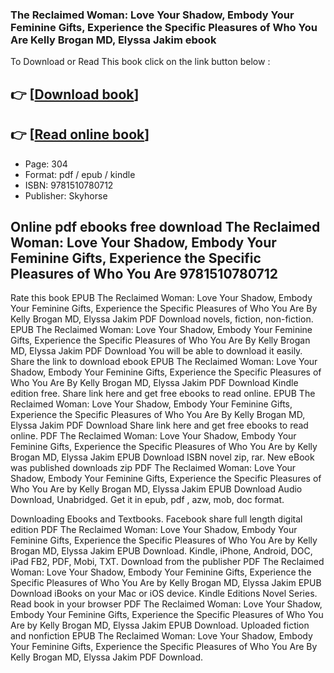 ### The Reclaimed Woman: Love Your Shadow, Embody Your Feminine Gifts, Experience the Specific Pleasures of Who You Are Kelly Brogan MD, Elyssa Jakim ebook

To Download or Read This book click on the link button below :

## 👉  [**[Download book](http://filesbooks.info/download.php?group=book&from=github.com&id=712775&lnk=1079 "Download book")**]

## 👉  [**[Read online book](http://filesbooks.info/download.php?group=book&from=github.com&id=712775&lnk=1079 "Read online book")**]


* Page: 304
* Format: pdf / epub / kindle
* ISBN: 9781510780712
* Publisher: Skyhorse



## Online pdf ebooks free download The Reclaimed Woman: Love Your Shadow, Embody Your Feminine Gifts, Experience the Specific Pleasures of Who You Are 9781510780712


Rate this book EPUB The Reclaimed Woman: Love Your Shadow, Embody Your Feminine Gifts, Experience the Specific Pleasures of Who You Are By Kelly Brogan MD, Elyssa Jakim PDF Download novels, fiction, non-fiction. EPUB The Reclaimed Woman: Love Your Shadow, Embody Your Feminine Gifts, Experience the Specific Pleasures of Who You Are By Kelly Brogan MD, Elyssa Jakim PDF Download You will be able to download it easily. Share the link to download ebook EPUB The Reclaimed Woman: Love Your Shadow, Embody Your Feminine Gifts, Experience the Specific Pleasures of Who You Are By Kelly Brogan MD, Elyssa Jakim PDF Download Kindle edition free. Share link here and get free ebooks to read online. EPUB The Reclaimed Woman: Love Your Shadow, Embody Your Feminine Gifts, Experience the Specific Pleasures of Who You Are By Kelly Brogan MD, Elyssa Jakim PDF Download Share link here and get free ebooks to read online. PDF The Reclaimed Woman: Love Your Shadow, Embody Your Feminine Gifts, Experience the Specific Pleasures of Who You Are by Kelly Brogan MD, Elyssa Jakim EPUB Download ISBN novel zip, rar. New eBook was published downloads zip PDF The Reclaimed Woman: Love Your Shadow, Embody Your Feminine Gifts, Experience the Specific Pleasures of Who You Are by Kelly Brogan MD, Elyssa Jakim EPUB Download Audio Download, Unabridged. Get it in epub, pdf , azw, mob, doc format.

Downloading Ebooks and Textbooks. Facebook share full length digital edition PDF The Reclaimed Woman: Love Your Shadow, Embody Your Feminine Gifts, Experience the Specific Pleasures of Who You Are by Kelly Brogan MD, Elyssa Jakim EPUB Download. Kindle, iPhone, Android, DOC, iPad FB2, PDF, Mobi, TXT. Download from the publisher PDF The Reclaimed Woman: Love Your Shadow, Embody Your Feminine Gifts, Experience the Specific Pleasures of Who You Are by Kelly Brogan MD, Elyssa Jakim EPUB Download iBooks on your Mac or iOS device. Kindle Editions Novel Series. Read book in your browser PDF The Reclaimed Woman: Love Your Shadow, Embody Your Feminine Gifts, Experience the Specific Pleasures of Who You Are by Kelly Brogan MD, Elyssa Jakim EPUB Download. Uploaded fiction and nonfiction EPUB The Reclaimed Woman: Love Your Shadow, Embody Your Feminine Gifts, Experience the Specific Pleasures of Who You Are By Kelly Brogan MD, Elyssa Jakim PDF Download.





